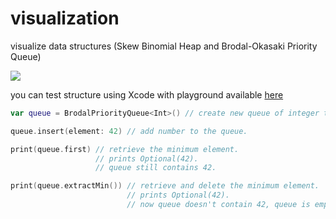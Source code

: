 # visualization
visualize data structures (Skew Binomial Heap and Brodal-Okasaki Priority Queue)

<img src="http://i.imgur.com/e5R2P7U.jpg" />

you can test structure using Xcode with playground available [here](forest/MyPlayground.playground)

```swift
var queue = BrodalPriorityQueue<Int>() // create new queue of integer type.

queue.insert(element: 42) // add number to the queue.

print(queue.first) // retrieve the minimum element. 
                   // prints Optional(42).
                   // queue still contains 42.

print(queue.extractMin()) // retrieve and delete the minimum element. 
                          // prints Optional(42).
                          // now queue doesn't contain 42, queue is empty.
```

